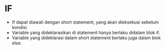 # IF

- If dapat diawali dengan short statement, yang akan dieksekusi sebelum kondisi.
- Variable yang dideklarasikan di statement hanya berlaku didalam blok if.
- Variable yang dideklarasi dalam short statement berlaku juga dalam blok else.